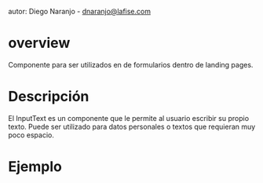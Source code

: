 autor: Diego Naranjo - dnaranjo@lafise.com

# overview

Componente para ser utilizados en de formularios dentro de landing pages.

# Descripción

El InputText es un componente que le permite al usuario escribir su propio texto. Puede ser utilizado para datos personales o textos que requieran muy poco espacio. 

# Ejemplo
